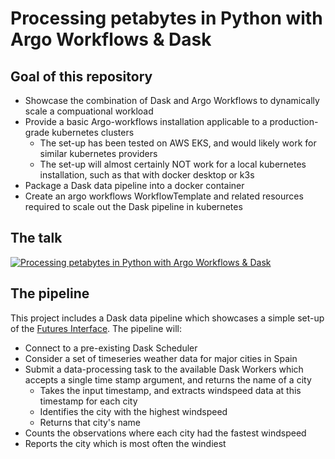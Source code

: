 # Processing petabytes in Python with Argo Workflows & Dask
## Goal of this repository

* Showcase the combination of Dask and Argo Workflows to dynamically scale a compuational workload
* Provide a basic Argo-workflows installation applicable to a production-grade kubernetes clusters
    - The set-up has been tested on AWS EKS, and would likely work for similar kubernetes providers
    - The set-up will almost certainly NOT work for a local kubernetes installation, such as that with docker desktop or k3s
* Package a Dask data pipeline into a docker container
* Create an argo workflows WorkflowTemplate and related resources required to scale out the Dask pipeline in kubernetes

## The talk

[![Processing petabytes in Python with Argo Workflows & Dask](https://img.youtube.com/vi/f5lPS9WKy_8/0.jpg)](https://www.youtube.com/watch?v=f5lPS9WKy_8)

## The pipeline

This project includes a Dask data pipeline which showcases a simple set-up of the [Futures Interface](https://docs.dask.org/en/stable/futures.html). The pipeline will:
* Connect to a pre-existing Dask Scheduler
* Consider a set of timeseries weather data for major cities in Spain
* Submit a data-processing task to the available Dask Workers which accepts a single time stamp argument, and returns the name of a city
    - Takes the input timestamp, and extracts windspeed data at this timestamp for each city
    - Identifies the city with the highest windspeed
    - Returns that city's name
* Counts the observations where each city had the fastest windspeed
* Reports the city which is most often the windiest
